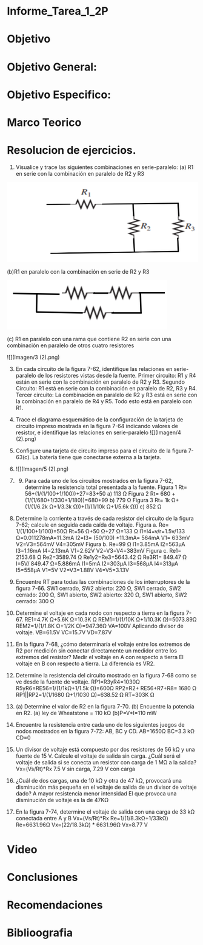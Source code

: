 # Informe_Tarea_1_2P
# Objetivo
# Objetivo General:
# Objetivo Especifico:
# Marco Teorico
# Resolucion de ejercicios.
1. Visualice y trace las siguientes combinaciones en serie-paralelo:
(a) R1 en serie con la combinación en paralelo de R2 y R3

![](Imagen/1.png)

(b)R1 en paralelo con la combinación en serie de R2 y R3

![](Imagen/2.png)

(c) R1 en paralelo con una rama que contiene R2 en serie con una combinación en paralelo de otros cuatro resistores

![](Imagen/3 (2).png)

3. En cada circuito de la figura 7-62, identifique las relaciones en serie-paralelo de los resistores vistas desde la fuente.
Primer circuito:  R1 y R4 están en serie con la combinación en paralelo de R2 y R3.
Segundo Circuito: R1 está en serie con la combinación en paralelo de R2, R3 y R4.
Tercer circuito: La combinación en paralelo de R2 y R3 está en serie con la combinación en paralelo de R4 y R5. Todo esto está en paralelo con R1.
5. Trace el diagrama esquemático de la configuración de la tarjeta de circuito impreso mostrada en la figura 7-64 indicando valores de resistor, e identifique las relaciones en serie-paralelo
![](Imagen/4 (2).png)
7. Configure una tarjeta de circuito impreso para el circuito de la figura 7-63(c). La batería tiene que conectarse externa a la tarjeta.
8. ![](Imagen/5 (2).png)
9. 9. Para cada uno de los circuitos mostrados en la figura 7-62, determine la resistencia total presentada a la fuente.
Figura 1
Rt= 56+(1/(1/100+1/100))+27=83+50
a) 113 Ω
Figura 2
Rt= 680 +(1/(1/680+1/330+1/180))=680+99
b) 779 Ω
Figura 3
Rt= 1k Ω+(1/(1/6.2k Ω+1/3.3k Ω))+(1/(1/10k Ω+1/5.6k Ω))
c) 852 Ω
11. Determine la corriente a través de cada resistor del circuito de la figura 7-62; calcule en seguida cada caída de voltaje.
Figura a.
Re= 1/(1/100+1/100)=50Ω
Rt=56 Ω+50 Ω+27 Ω=133 Ω
I1=I4=v/r=1.5v/133 Ω=0.011278mA=11.3mA
I2=I3= (50/100) *11.3mA= 564mA
V1= 633mV
V2=V3=564mV
V4=305mV
Figura b.
Re=99 Ω
I1=3.85mA
I2=563µA
I3=1.16mA 
I4=2.13mA
V1=2.62V
V2=V3=V4=383mV
Figura c.
Re1= 2153.68 Ω
Re2=3589.74 Ω
Re1y2=Re3=5643.42 Ω
Re3R1= 849.47 Ω
I=5V/ 849.47 Ω=5.886mA
I1=5mA
I2=303µA
I3=568µA
I4=313µA
I5=558µA
V1=5V
V2=V3=1.88V
V4=V5=3.13V
13. Encuentre RT para todas las combinaciones de los interruptores de la figura 7-66.
SW1 cerrado, SW2 abierto: 220 Ω, SW1 cerrado, SW2 cerrado: 200 Ω, SW1 abierto, SW2 abierto: 320 Ω, SW1 abierto, SW2 cerrado: 300 Ω
15. Determine el voltaje en cada nodo con respecto a tierra en la figura 7-67.
RE1=4.7K Ω+5.6K Ω=10.3K Ω
REM1=1/(1/10K Ω+1/10.3K Ω)=5073.89Ω
REM2=1/(1/1.8K Ω+1/2K Ω)=947.36Ω
VA=100V
Aplicando divisor de voltaje.
VB=61.5V
VC=15.7V
VD=7.87V
17. En la figura 7-68, ¿cómo determinaría el voltaje entre los extremos de R2 por medición sin conectar directamente un medidor entre los extremos del resistor?
Medir el voltaje en A con respecto a tierra 
El voltaje en B con respecto a tierra.
La diferencia es VR2.
19. Determine la resistencia del circuito mostrado en la figura 7-68 como se ve desde la fuente de voltaje.
RP1=R3yR4=1030Ω
R5yR6=RE56=1/(1/1kΩ+1/1.5k Ω)=600Ω
RP2=R2+ RE56+R7+R8= 1680 Ω
RP1||RP2=1/(1/1680 Ω+1/1030 Ω)=638.52 Ω
RT=303K Ω
21. (a) Determine el valor de R2 en la figura 7-70. (b) Encuentre la potencia en R2.
(a) ley de Wheatstone = 110 kΩ
(b)P=V*I=110 mW

23. Encuentre la resistencia entre cada uno de los siguientes juegos de nodos mostrados en la figura 7-72: AB, BC y CD.
AB=1650Ω
BC=3.3 kΩ
CD=0
25. Un divisor de voltaje está compuesto por dos resistores de 56 kΩ y una fuente de 15 V. Calcule el voltaje de salida sin carga. ¿Cuál será el voltaje de salida si se conecta un resistor con carga de 1 MΩ a la salida?
Vx=(Vs/Rt)*Rx
7.5 V sin carga, 7.29 V con carga
27. ¿Cuál de dos cargas, una de 10 kΩ y otra de 47 kΩ, provocará una disminución más pequeña en el voltaje de salida de un divisor de voltaje dado?
A mayor resistencia menor intensidad
El que provoca una disminución de voltaje es la de 47KΩ
29. En la figura 7-74, determine el voltaje de salida con una carga de 33 kΩ conectada entre A y B
Vx=(Vs/Rt)*Rx
Re=1/(1/8.3kΩ+1/33kΩ)
Re=6631.96Ω
Vx=(22/18.3kΩ) * 6631.96Ω
Vx=8.77 V

# Video

# Conclusiones

# Recomendaciones

# Biblioografia

